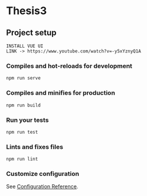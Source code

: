 # Thesis3

## Project setup
```
INSTALL VUE UI
LINK -> https://www.youtube.com/watch?v=-y5xYznyQ1A
```

### Compiles and hot-reloads for development
```
npm run serve
```

### Compiles and minifies for production
```
npm run build
```

### Run your tests
```
npm run test
```

### Lints and fixes files
```
npm run lint
```

### Customize configuration
See [Configuration Reference](https://cli.vuejs.org/config/).
